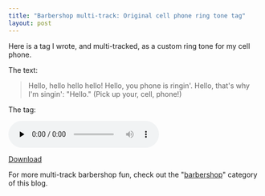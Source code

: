 ```yaml
---
title: "Barbershop multi-track: Original cell phone ring tone tag"
layout: post
---
```


Here is a tag I wrote, and multi-tracked, as a custom ring tone for my cell phone.

The text:
<blockquote>Hello, hello hello hello! Hello, you phone is ringin'. Hello, that's why I'm singin': "Hello." (Pick up your, cell, phone!)</blockquote>
The tag: 

<audio id="wp_mep_51" src="{{ site.url }}/uploads/2008/03/hello-mp3.mp3" type="audio/mp3"    controls="controls" preload="none"  ></audio>

<a href="{{ site.url }}/uploads/2008/03/hello-mp3.mp3" title="“Hello” Cell phone barbershop ring tone">Download</a>

For more multi-track barbershop fun, check out the "<a href="http://blog.classicalcode.com/?cat=61">barbershop</a>" category of this blog.
